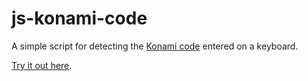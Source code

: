 # js-konami-code

A simple script for detecting the [Konami code](https://en.wikipedia.org/wiki/Konami_Code) entered on a keyboard.

[Try it out here](https://levilindsey.github.io/js-konami-code/).
